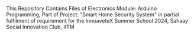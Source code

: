 This Repository Contains Files of Electronics Module: Arduino Programming, Part of Project: "Smart Home Security System" in partial fulfilment of requirement for the InnoaveteX Summer School 2024, Sahaay Social Innovation Club, IITM

